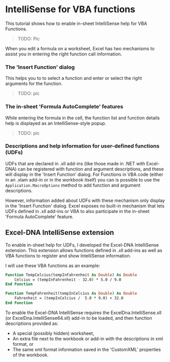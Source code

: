 # IntelliSense for VBA functions

This tutorial shows how to enable in-sheet IntelliSense help for VBA Functions.

> TODO: Pic

When you edit a formula on a worksheet, Excel has two mechanisms to assist you in entering the right function call information.

### The 'Insert Function' dialog

This helps you to to select a function and enter or select the right arguments for the function.

> TODO: pic

### The in-sheet 'Formula AutoComplete' features

While entering the formula in the cell, the function list and function details help is displayed as an IntelliSense-style popup.

> TODO: pic

### Descriptions and help information for user-defined functions (UDFs)

UDFs that are declared in .xll add-ins (like those made in .NET with Excel-DNA) can be registered with function and argument descriptions, and these will display in the 'Insert Function' dialog. For Functions in VBA code (either in an .xlam add-in or in the workbook itself) you can is possible to use the `Application.MacroOptions` method to add function and argument descriptions.

However, information added about UDFs with these mechanism only display in the 'Insert Function' dialog. Excel exposes no built-in mechanism that lets UDFs defined in .xll add-ins or VBA to also participate in the in-sheet 'Formula AutoComplete' feature.

## Excel-DNA IntelliSense extension

To enable in-sheet help for UDFs, I developed the Excel-DNA IntelliSense extension. This extension allows functions defined in .xll add-ins as well as VBA functions to register and show IntelliSense information.

I will use these VBA functions as an example:

```vb
Function TempCelcius(tempInFahrenheit As Double) As Double
    Celcius = (tempInFahrenheit - 32.0) * 5.0 / 9.0
End Function

Function TempFahrenheit(tempInCelcius As Double) As Double
    Fahrenheit = (tempInCelcius /  5.0 * 9.0) + 32.0
End Function

```

To enable the Excel-DNA IntelliSense requires the ExcelDna.IntelliSense.xll (or ExcelDna.IntelliSense64.xll) add-in to be loaded, and then function descriptions provided as:
* A special (possibly hidden) worksheet,
* An extra file next to the workbook or add-in with the descriptions in xml format, or
* The same xml format information saved in the 'CustomXML' properties of the workbook.





